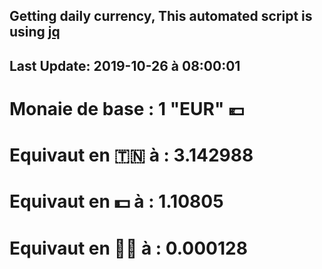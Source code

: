 ## Getting daily currency, This automated script is using [jq](https://stedolan.github.io/jq/)
## Last Update:  2019-10-26 à 08:00:01
 # Monaie de base : 1 "EUR" 💶 
 # Equivaut en 🇹🇳 à :  3.142988 
 # Equivaut en 💵 à : 1.10805
 # Equivaut en 🐱‍💻 à :  0.000128
